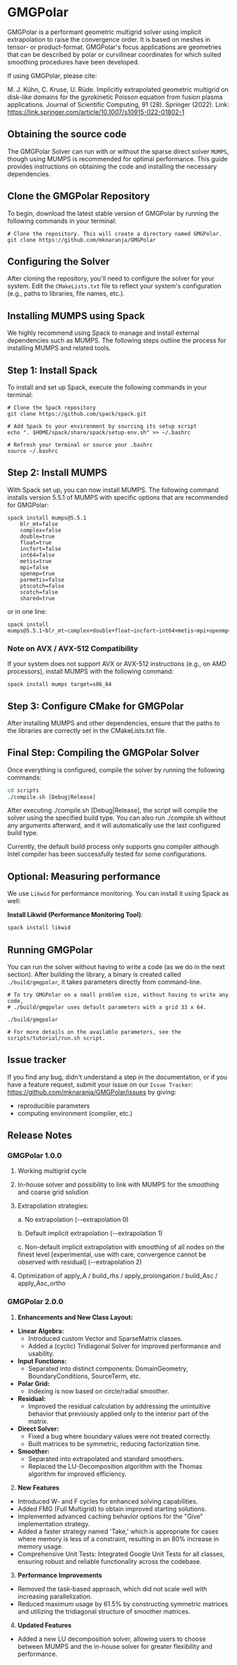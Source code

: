 GMGPolar
=======

GMGPolar is a performant geometric multigrid solver using implicit extrapolation to raise the convergence order. It is based on meshes in tensor- or product-format. GMGPolar's focus applications are geometries that can be described by polar or curvilinear coordinates for which suited smoothing procedures have been developed.

If using GMGPolar, please cite:

M. J. Kühn, C. Kruse, U. Rüde. Implicitly extrapolated geometric multigrid on disk-like domains for the gyrokinetic Poisson equation from fusion plasma applications. Journal of Scientific Computing, 91 (28). Springer (2022). Link: https://link.springer.com/article/10.1007/s10915-022-01802-1

## Obtaining the source code

The GMGPolar Solver can run with or without the sparse direct solver ``MUMPS``, though using MUMPS is recommended for optimal performance. This guide provides instructions on obtaining the code and installing the necessary dependencies.

## Clone the GMGPolar Repository

To begin, download the latest stable version of GMGPolar by running the following commands in your terminal:

    # Clone the repository. This will create a directory named GMGPolar.
    git clone https://github.com/mknaranja/GMGPolar

## Configuring the Solver

After cloning the repository, you'll need to configure the solver for your system. Edit the ``CMakeLists.txt`` file to reflect your system's configuration (e.g., paths to libraries, file names, etc.).

## Installing MUMPS using Spack

We highly recommend using Spack to manage and install external dependencies such as MUMPS. The following steps outline the process for installing MUMPS and related tools.

## Step 1: Install Spack

To install and set up Spack, execute the following commands in your terminal:

    # Clone the Spack repository
    git clone https://github.com/spack/spack.git

    # Add Spack to your environment by sourcing its setup script
    echo ". $HOME/spack/share/spack/setup-env.sh" >> ~/.bashrc

    # Refresh your terminal or source your .bashrc
    source ~/.bashrc

## Step 2: Install MUMPS

With Spack set up, you can now install MUMPS. The following command installs version 5.5.1 of MUMPS with specific options that are recommended for GMGPolar:

    spack install mumps@5.5.1
        blr_mt=false
        complex=false
        double=true
        float=true
        incfort=false
        int64=false
        metis=true
        mpi=false
        openmp=true
        parmetis=false
        ptscotch=false
        scotch=false
        shared=true

 or in one line:

 	spack install mumps@5.5.1~blr_mt~complex+double+float~incfort~int64+metis~mpi+openmp~parmetis~ptscotch~scotch+shared

### Note on AVX / AVX-512 Compatibility
If your system does not support AVX or AVX-512 instructions (e.g., on AMD processors), install MUMPS with the following command:

    spack install mumps target=x86_64

## Step 3: Configure CMake for GMGPolar

After installing MUMPS and other dependencies, ensure that the paths to the libraries are correctly set in the CMakeLists.txt file.

## Final Step: Compiling the GMGPolar Solver

Once everything is configured, compile the solver by running the following commands:

```bash
cd scripts
./compile.sh [Debug|Release]
```

After executing ./compile.sh [Debug|Release], the script will compile the solver using the specified build type. You can also run ./compile.sh without any arguments afterward, and it will automatically use the last configured build type.

Currently, the default build process only supports gnu compiler although Intel compiler
has been successfully tested for some configurations.

## Optional: Measuring performance

We use `Likwid` for performance monitoring. You can install it using Spack as well:

**Install Likwid (Performance Monitoring Tool)**:
```bash
spack install likwid
```

## Running GMGPolar

You can run the solver without having to write a code (as we do in the next section). After building 
the library, a binary is created called ``./build/gmgpolar``, it takes parameters directly from command-line.

    # To try GMGPolar on a small problem size, without having to write any code,
    # ./build/gmgpolar uses default parameters with a grid 33 x 64.

    ./build/gmgpolar

    # For more details on the available parameters, see the scripts/tutorial/run.sh script.
  
## Issue tracker

If you find any bug, didn't understand a step in the documentation, or if you
have a feature request, submit your issue on our
`Issue Tracker`: https://github.com/mknaranja/GMGPolar/issues
by giving:

- reproducible parameters
- computing environment (compiler, etc.)

## Release Notes

### GMGPolar 1.0.0
1) Working multigrid cycle
2) In-house solver and possibility to link with MUMPS for the smoothing and coarse grid solution
3) Extrapolation strategies:
   
	a. No extrapolation (--extrapolation 0)

	b. Default implicit extrapolation (--extrapolation 1)

	c. Non-default implicit extrapolation with smoothing of all nodes on the finest level [experimental, use with care, convergence cannot be observed with residual] (--extrapolation 2)
6) Optimization of apply_A / build_rhs / apply_prolongation / build_Asc / apply_Asc_ortho


### GMGPolar 2.0.0

1) **Enhancements and New Class Layout:**
- **Linear Algebra:**
  - Introduced custom Vector and SparseMatrix classes.
  - Added a (cyclic) Tridiagonal Solver for improved performance and usability.
- **Input Functions:**
  - Separated into distinct components: DomainGeometry, BoundaryConditions, SourceTerm, etc.
- **Polar Grid:**
  - Indexing is now based on circle/radial smoother.
- **Residual:**
  - Improved the residual calculation by addressing the unintuitive behavior that previously applied only to the interior part of the matrix.
- **Direct Solver:**
  - Fixed a bug where boundary values were not treated correctly.
  - Built matrices to be symmetric, reducing factorization time.
- **Smoother:**
  - Separated into extrapolated and standard smoothers.
  - Replaced the LU-Decomposition algorithm with the Thomas algorithm for improved efficiency.
  
2) **New Features**

- Introduced W- and F cycles for enhanced solving capabilities.
- Added FMG (Full Multigrid) to obtain improved starting solutions.
- Implemented advanced caching behavior options for the "Give" implementation strategy.
- Added a faster strategy named 'Take,' which is appropriate for cases where memory is less of a constraint, resulting in an 80% increase in memory usage.
- Comprehensive Unit Tests: Integrated Google Unit Tests for all classes, ensuring robust and reliable functionality across the codebase.

3) **Performance Improvements**

- Removed the task-based approach, which did not scale well with increasing parallelization.
- Reduced maximum usage by 61.5% by constructing symmetric matrices and utilizing the tridiagonal structure of smoother matrices.

4) **Updated Features**

- Added a new LU decomposition solver, allowing users to choose between MUMPS and the in-house solver for greater flexibility and performance.
